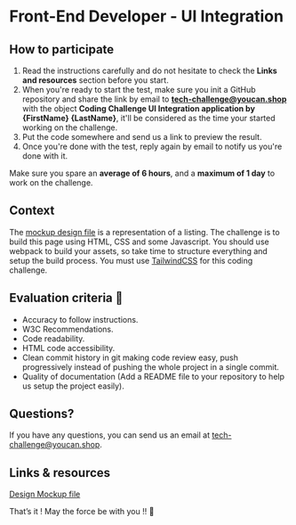 # Front-End Developer - UI Integration

## How to participate

1. Read the instructions carefully and do not hesitate to check the **Links and resources** section before you start.
2. When you're ready to start the test, make sure you init a GitHub repository and share the link by email to **tech-challenge@youcan.shop** with the object **Coding Challenge UI Integration application by {FirstName} {LastName}**, it'll be considered as the time your started working on the challenge.
3. Put the code somewhere and send us a link to preview the result.
4. Once you're done with the test, reply again by email to notify us you're done with it.

Make sure you spare an **average of 6 hours**, and a **maximum of 1 day** to work on the challenge.

## Context

The [mockup design file](mockup.png) is a representation of a listing. The challenge is to build this page using HTML, CSS and some Javascript.
You should use webpack to build your assets, so take time to structure everything and setup the build process. You must use [TailwindCSS](https://tailwindcss.com/) for this coding challenge.

## Evaluation criteria 🚨

- Accuracy to follow instructions.
- W3C Recommendations.
- Code readability.
- HTML code accessibility.
- Clean commit history in git making code review easy, push progressively instead of pushing the whole project in a single commit.
- Quality of documentation (Add a README file to your repository to help us setup the project easily).

## Questions?

If you have any questions, you can send us an email at tech-challenge@youcan.shop.

## Links & resources

[Design Mockup file](mockup.png)

That’s it ! May the force be with you !! 🖖
